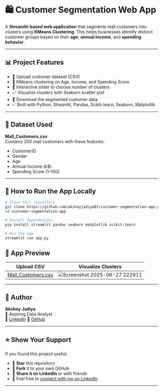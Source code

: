 # 🛍️ Customer Segmentation Web App

A **Streamlit-based web application** that segments mall customers into clusters using **KMeans Clustering**. This helps businesses identify distinct customer groups based on their **age**, **annual income**, and **spending behavior**.

---

## 📊 Project Features

- 📂 Upload customer dataset (CSV)
- 🧠 KMeans clustering on Age, Income, and Spending Score
- 🎯 Interactive slider to choose number of clusters
- 📈 Visualize clusters with Seaborn scatter plot
- 💾 Download the segmented customer data
- ✅ Built with Python, Streamlit, Pandas, Scikit-learn, Seaborn, Matplotlib

---

## 📁 Dataset Used

**Mall_Customers.csv**  
Contains 200 mall customers with these features:
- CustomerID
- Gender
- Age
- Annual Income (k$)
- Spending Score (1–100)

---

## 🚀 How to Run the App Locally

```bash
# Clone this repository
git clone https://github.com/akshayjadiya01/customer-segmentation-app.git
cd customer-segmentation-app

# Install dependencies
pip install streamlit pandas seaborn matplotlib scikit-learn

# Run the app
streamlit run app.py
```
## 📸 App Preview
| Upload CSV                                                         | Visualize Clusters                                                      |
| ------------------------------------------------------------------ | ----------------------------------------------------------------------- |
| [Mall_Customers.csv](https://github.com/user-attachments/files/20952992/Mall_Customers.csv)| ![Screenshot 2025-06-27 222911](https://github.com/user-attachments/assets/58a7652d-a667-41b7-8464-18bb99b0d30b)|
---

## 👤 Author

**Akshay Jadiya**  
💼 Aspiring Data Analyst  
🔗 [LinkedIn]([https://www.linkedin.com/in/yourprofile](https://www.linkedin.com/in/akshay-jadiya-88b663259/))  
🔗 [GitHub](https://github.com/akshayjadiya01)

---

## ⭐ Show Your Support

If you found this project useful:

- 🌟 **Star** this repository
- 🍴 **Fork** it to your own GitHub
- 📝 **Share it on LinkedIn** or with friends
- 💬 Feel free to [connect with me on LinkedIn]([https://www.linkedin.com/in/yourprofile](https://www.linkedin.com/in/akshay-jadiya-88b663259/))

---
